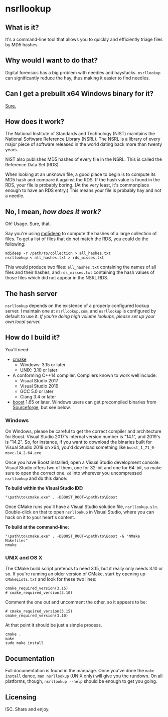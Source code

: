 # nsrllookup

## What is it?
It's a command-line tool that allows you to quickly and efficiently triage files by MD5 hashes.

## Why would I want to do that?
Digital forensics has a big problem with needles and haystacks.  `nsrllookup` can significantly reduce the hay, thus making it easier to find needles.

## Can I get a prebuilt x64 Windows binary for it?
[Sure.](https://github.com/rjhansen/nsrllookup/releases/download/1.4.1/nsrllookup-1.4.1-x64.zip)

## How does it work?
The National Institute of Standards and Technology (NIST) maintains the National Software Reference Library (NSRL).  The NSRL is a library of every major piece of software released in the world dating back more than twenty years.

NIST also publishes MD5 hashes of every file in the NSRL.  This is called the Reference Data Set (RDS).

When looking at an unknown file, a good place to begin is to compute its MD5 hash and compare it against the RDS.  If the hash value is found in the RDS, your file is probably boring.  (At the very least, it's commonplace enough to have an RDS entry.)  This means your file is probably hay and not a needle.

## No, I mean, _how does it work?_

Oh!  Usage.  Sure, that.

Say you're using [md5deep](https://github.com/jessek/hashdeep/) to compute the hashes of a large collection of files.  To get a list of files that do _not_ match the RDS, you could do the following:

```
md5deep -r /path/to/collection > all_hashes.txt
nsrllookup < all_hashes.txt > rds_misses.txt
```

This would produce two files: `all_hashes.txt` containing the names of all files and their hashes, and `rds_misses.txt` containing the hash values of those files which did not appear in the NSRL RDS.

## The hash server

`nsrllookup` depends on the existence of a properly configured lookup server.  I maintain one at `nsrllookup.com`, and `nsrllookup` is configured by default to use it.  _If you're doing high volume lookups, please set up your own local server._

## How do I build it?

You'll need:

* [cmake](http://www.cmake.org)
    - Windows: 3.15 or later
    - UNIX: 3.10 or later
* A conforming C++14 compiler.  Compilers known to work well include:
    - Visual Studio 2017
    - Visual Studio 2019
    - GCC 5.0 or later
    - Clang 3.4 or later
* [boost](http://www.boost.org) 1.65 or later.  Windows users can get precompiled binaries from [Sourceforge](https://sourceforge.net/projects/boost/files/boost-binaries/), but see below.

### Windows

On Windows, please be careful to get the correct compiler and architecture for Boost.  Visual Studio 2017's internal version number is "14.1", and 2019's is "14.2".  So, for instance, if you want to download the binaries built for Visual Studio 2019 on x64, you'd download something like `boost_1_71_0-msvc-14.2-64.exe`.

Once you have Boost installed, open a Visual Studio development console.  Visual Studio offers two of them, one for 32-bit and one for 64-bit, so make sure to open the correct one.  `cd` into wherever you uncompressed `nsrllookup` and do this dance:

**To build within the Visual Studio IDE:**
```
"\path\to\cmake.exe" . -DBOOST_ROOT=\path\to\Boost
```

Once CMake runs you'll have a Visual Studio solution file, `nsrllookup.sln`.  Double-click on that to open `nsrllookup` in Visual Studio, where you can hack on it to your heart's content.

**To build at the command-line:**

```
"\path\to\cmake.exe" . -DBOOST_ROOT=\path\to\Boost -G "NMake Makefiles"
nmake
```

### UNIX and OS X

The CMake build script pretends to need 3.15, but it really only needs 3.10 or so.  If you're running an older version of CMake, start by opening up `CMakeLists.txt` and look for these two lines:

```
cmake_required_version(3.15)
# cmake_required_version(3.10)
```

Comment the one out and uncomment the other, so it appears to be:

```
# cmake_required_version(3.15)
cmake_required_version(3.10)
```

At that point it should be just a simple process.

```
cmake .
make
sudo make install
```

## Documentation
Full documentation is found in the manpage.  Once you've done the `make install` dance, `man nsrllookup` (UNIX only) will give you the rundown.  On all platforms, though, `nsrllookup --help` should be enough to get you going.

## Licensing
ISC.  Share and enjoy.